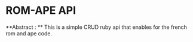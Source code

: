 # ROM-APE API 

**Abstract : 
**
This is a simple CRUD ruby api that enables for the french rom and ape code. 
